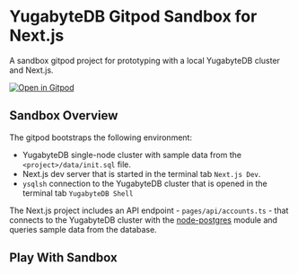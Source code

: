 # YugabyteDB Gitpod Sandbox for Next.js

A sandbox gitpod project for prototyping with a local YugabyteDB cluster and Next.js.

[![Open in Gitpod](https://gitpod.io/button/open-in-gitpod.svg)](https://gitpod.io/#https://github.com/dmagda/yugabyte-nextjs-sandbox)

## Sandbox Overview

The gitpod bootstraps the following environment:

* YugabyteDB single-node cluster with sample data from the `<project>/data/init.sql` file.
* Next.js dev server that is started in the terminal tab `Next.js Dev`.
* `ysqlsh` connection to the YugabyteDB cluster that is opened in the terminal tab `YugabyteDB Shell`

The Next.js project includes an API endpoint - `pages/api/accounts.ts` - that connects to the YugabyteDB cluster with the [node-postgres](https://docs.yugabyte.com/latest/reference/drivers/ysql-client-drivers/#node-postgres) module and queries sample data from the database.

## Play With Sandbox







